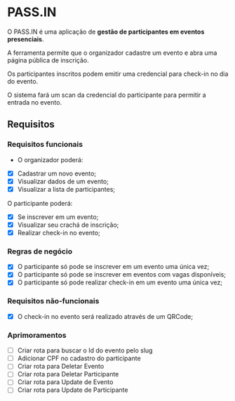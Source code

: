 # PASS.IN

O PASS.IN é uma aplicação de **gestão de participantes em eventos presenciais**. 

A ferramenta permite que o organizador cadastre um evento e abra uma página pública de inscrição.

Os participantes inscritos podem emitir uma credencial para check-in no dia do evento.

O sistema fará um scan da credencial do participante para permitir a entrada no evento.

## Requisitos

### Requisitos funcionais

- O organizador poderá:
- [X] Cadastrar um novo evento;
- [X] Visualizar dados de um evento;
- [X] Visualizar a lista de participantes; 

O participante poderá:
- [X] Se inscrever em um evento;
- [X] Visualizar seu crachá de inscrição;
- [X] Realizar check-in no evento;

### Regras de negócio

- [X] O participante só pode se inscrever em um evento uma única vez;
- [X] O participante só pode se inscrever em eventos com vagas disponíveis;
- [X] O participante só pode realizar check-in em um evento uma única vez;

### Requisitos não-funcionais

- [X] O check-in no evento será realizado através de um QRCode;

### Aprimoramentos

- [ ] Criar rota para buscar o Id do evento pelo slug
- [ ] Adicionar CPF no cadastro do participante
- [ ] Criar rota para Deletar Evento
- [ ] Criar rota para Deletar Participante
- [ ] Criar rota para Update de Evento
- [ ] Criar rota para Update de Participante
